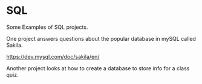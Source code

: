 # SQL
Some Examples of SQL projects.

One project answers questions about the popular database in mySQL called Sakila.

https://dev.mysql.com/doc/sakila/en/

Another project looks at how to create a database to store info for a class quiz.
